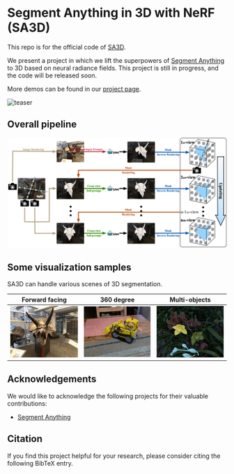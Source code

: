 # Segment Anything in 3D with NeRF (SA3D)

This repo is for the official code of [SA3D](https://arxiv.org/abs/2304.10261). 

We present a project in which we lift the superpowers of [Segment Anything](https://github.com/facebookresearch/segment-anything) to 3D based on neural radiance fields. This project is still in progress, and the code will be released soon. 

More demos can be found in our [project page](https://jumpat.github.io/SA3D/).


![teaser](imgs/SA3D.gif)

## Overall pipeline

![pipeline](imgs/SA3D_pipeline.png)

## Some visualization samples
SA3D can handle various scenes of 3D segmentation.

| Forward facing | 360 degree| Multi-objects|
| :---: | :---:| :---:|
|<img src="imgs/horns.gif" width="200"> | <img src="imgs/lego.gif" width="200"> | <img src="imgs/orchid_multi.gif" width="200">

## Acknowledgements
We would like to acknowledge the following projects for their valuable contributions:
- [Segment Anything](https://github.com/facebookresearch/segment-anything)

## Citation
If you find this project helpful for your research, please consider citing the following BibTeX entry.
```BibTex
```


